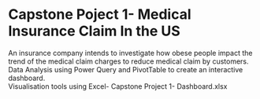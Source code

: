 # Capstone Poject 1- Medical Insurance Claim In the US
An insurance company intends to investigate how obese people impact the trend of the medical claim charges to reduce medical claim by customers. 
<br /> Data Analysis using Power Query and PivotTable to create an interactive dashboard.
<br /> Visualisation tools using Excel- Capstone Project 1- Dashboard.xlsx
